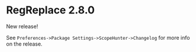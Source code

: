 # RegReplace 2.8.0

New release!

See `Preferences->Package Settings->ScopeHunter->Changelog` for more info on 
the release.

